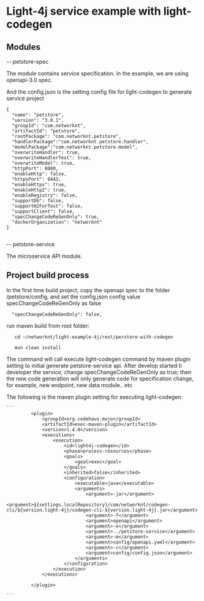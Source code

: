 # Light-4j service example with light-codegen

## Modules

-- petstore-spec

  The module contains service specification. In the example, we are using openapi-3.0 spec.

  And the config.json is the setting config file for light-codegen to generate service project

  ```
  {
    "name": "petstore",
    "version": "3.0.1",
    "groupId": "com.networknt",
    "artifactId": "petstore",
    "rootPackage": "com.networknt.petstore",
    "handlerPackage":"com.networknt.petstore.handler",
    "modelPackage":"com.networknt.petstore.model",
    "overwriteHandler": true,
    "overwriteHandlerTest": true,
    "overwriteModel": true,
    "httpPort": 8080,
    "enableHttp": false,
    "httpsPort": 8443,
    "enableHttps": true,
    "enableHttp2": true,
    "enableRegistry": false,
    "supportDb": false,
    "supportH2ForTest": false,
    "supportClient": false,
    "specChangeCodeReGenOnly": true,
    "dockerOrganization": "networknt"
  }


  ```


-- petstore-service

  The microservice API module.


## Project build process



 In the first time build project, copy the openapi spec to the folder /petstore/config, and set the config.json config value specChangeCodeReGenOnly as false

  ```
    "specChangeCodeReGenOnly": false,

  ```

 run maven build from root folder:

   ```
      cd ~/networknt/light-example-4j/rest/perstore-with-codegen

      mvn clean install

   ```

 The command will call execute light-codegen command by maven plugin setting to initial generate petstore-service api. After develop started ti developer the service, change specChangeCodeReGenOnly as true;
 then the new code generation will only generate code for specification change, for example, new endpoint, new data module.. etc


 The following is the maven plugin setting for executing light-codegen:

    ```
             <plugin>
                 <groupId>org.codehaus.mojo</groupId>
                 <artifactId>exec-maven-plugin</artifactId>
                 <version>1.4.0</version>
                 <executions>
                     <execution>
                         <id>light4j-codegen</id>
                         <phase>process-resources</phase>
                         <goals>
                             <goal>exec</goal>
                         </goals>
                         <inherited>false</inherited>
                         <configuration>
                             <executable>java</executable>
                             <arguments>
                                 <argument>-jar</argument>
                                 <argument>${settings.localRepository}/com/networknt/codegen-cli/${version.light-4j}/codegen-cli-${version.light-4j}.jar</argument>
                                 <argument>-f</argument>
                                 <argument>openapi</argument>
                                 <argument>-o</argument>
                                 <argument>../petstore-service</argument>
                                 <argument>-m</argument>
                                 <argument>config/openapi.yaml</argument>
                                 <argument>-c</argument>
                                 <argument>config/config.json</argument>
                             </arguments>
                         </configuration>
                     </execution>
                 </executions>

             </plugin>

    ```